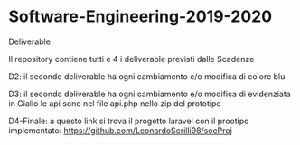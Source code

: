 # Software-Engineering-2019-2020
Deliverable

Il repository contiene tutti e 4 i deliverable previsti dalle Scadenze

D2: il secondo deliverable ha ogni cambiamento e/o modifica di colore blu 

D3: il secondo deliverable ha ogni cambiamento e/o modifica di evidenziata in Giallo 
  le api sono nel file api.php nello zip del prototipo

D4-Finale: a questo link si trova il progetto laravel con il prootipo implementato:
  https://github.com/LeonardoSerilli98/soeProj
